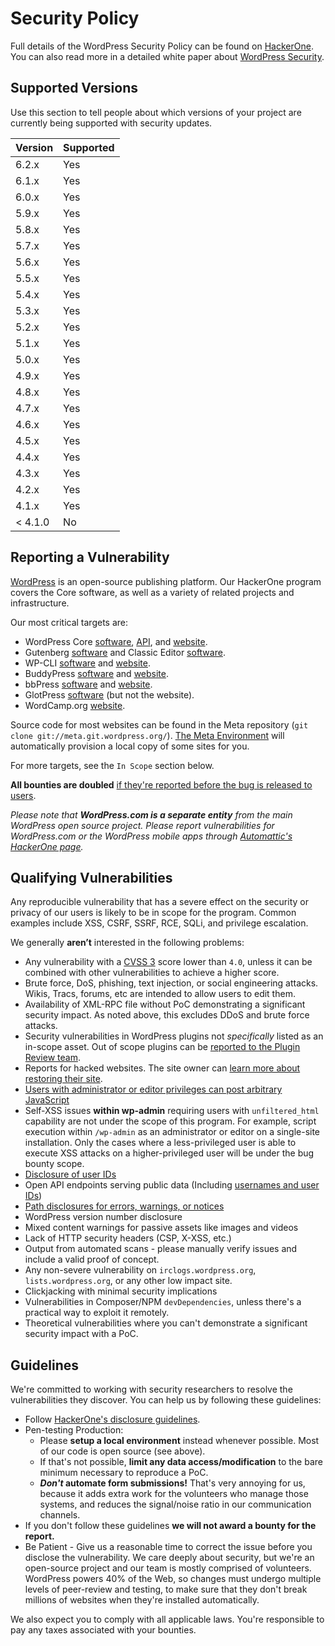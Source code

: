 # Security Policy

Full details of the WordPress Security Policy can be found on [HackerOne](https://hackerone.com/wordpress). You can also read more in a detailed white paper about [WordPress Security](https://wordpress.org/about/security/).

## Supported Versions

Use this section to tell people about which versions of your project are
currently being supported with security updates.

| Version | Supported |
| ------- | --------- |
| 6.2.x   | Yes       |
| 6.1.x   | Yes       |
| 6.0.x   | Yes       |
| 5.9.x   | Yes       |
| 5.8.x   | Yes       |
| 5.7.x   | Yes       |
| 5.6.x   | Yes       |
| 5.5.x   | Yes       |
| 5.4.x   | Yes       |
| 5.3.x   | Yes       |
| 5.2.x   | Yes       |
| 5.1.x   | Yes       |
| 5.0.x   | Yes       |
| 4.9.x   | Yes       |
| 4.8.x   | Yes       |
| 4.7.x   | Yes       |
| 4.6.x   | Yes       |
| 4.5.x   | Yes       |
| 4.4.x   | Yes       |
| 4.3.x   | Yes       |
| 4.2.x   | Yes       |
| 4.1.x   | Yes       |
| < 4.1.0 | No        |

## Reporting a Vulnerability

[WordPress](https://wordpress.org/) is an open-source publishing platform. Our HackerOne program covers the Core software, as well as a variety of related projects and infrastructure.

Our most critical targets are:

* WordPress Core [software](https://wordpress.org/download/source/), [API](https://codex.wordpress.org/WordPress.org_API), and [website](https://wordpress.org/).
* Gutenberg [software](https://github.com/WordPress/gutenberg/) and Classic Editor [software](https://wordpress.org/plugins/classic-editor/).
* WP-CLI [software](https://github.com/wp-cli/) and [website](https://wp-cli.org/).
* BuddyPress [software](https://buddypress.org/download/) and [website](https://buddypress.org/).
* bbPress [software](https://bbpress.org/download/) and [website](https://bbpress.org/).
* GlotPress [software](https://github.com/glotpress/glotpress-wp) (but not the website).
* WordCamp.org [website](https://central.wordcamp.org).

Source code for most websites can be found in the Meta repository (`git clone git://meta.git.wordpress.org/`). [The Meta Environment](https://github.com/WordPress/meta-environment) will automatically provision a local copy of some sites for you.

For more targets, see the `In Scope` section below.

**All bounties are doubled** [if they're reported before the bug is released to users](https://make.wordpress.org/security/2019/02/13/doubling-bounties-for-vulnerabilities-discovered-before-release/).


*Please note that __WordPress.com is a separate entity__ from the main WordPress open source project. Please report vulnerabilities for WordPress.com or the WordPress mobile apps through [Automattic's HackerOne page](https://hackerone.com/automattic).*

## Qualifying Vulnerabilities

Any reproducible vulnerability that has a severe effect on the security or privacy of our users is likely to be in scope for the program. Common examples include XSS, CSRF, SSRF, RCE, SQLi, and privilege escalation.

We generally **aren’t** interested in the following problems:

* Any vulnerability with a [CVSS 3](https://www.first.org/cvss/calculator/3.0) score lower than `4.0`, unless it can be combined with other vulnerabilities to achieve a higher score.
* Brute force, DoS, phishing, text injection, or social engineering attacks. Wikis, Tracs, forums, etc are intended to allow users to edit them.
* Availability of XML-RPC file without PoC demonstrating a significant security impact. As noted above, this excludes DDoS and brute force attacks.
* Security vulnerabilities in WordPress plugins not *specifically* listed as an in-scope asset. Out of scope plugins can be [reported to the Plugin Review team](https://developer.wordpress.org/plugins/wordpress-org/plugin-developer-faq/#how-can-i-send-a-security-report).
* Reports for hacked websites. The site owner can [learn more about restoring their site](https://make.wordpress.org/core/handbook/testing/reporting-security-vulnerabilities/#ive-been-hacked-what-do-i-do-now).
* [Users with administrator or editor privileges can post arbitrary JavaScript](https://make.wordpress.org/core/handbook/testing/reporting-security-vulnerabilities/#why-are-some-users-allowed-to-post-unfiltered-html)
* Self-XSS issues **within wp-admin** requiring users with `unfiltered_html` capability are not under the scope of this program. For example, script execution within `/wp-admin` as an administrator or editor on a single-site installation. Only the cases where a less-privileged user is able to execute XSS attacks on a higher-privileged user will be under the bug bounty scope.
* [Disclosure of user IDs](https://make.wordpress.org/core/handbook/testing/reporting-security-vulnerabilities/#why-are-disclosures-of-usernames-or-user-ids-not-a-security-issue)
* Open API endpoints serving public data (Including [usernames and user IDs](https://make.wordpress.org/core/handbook/testing/reporting-security-vulnerabilities/#why-are-disclosures-of-usernames-or-user-ids-not-a-security-issue))
* [Path disclosures for errors, warnings, or notices](https://make.wordpress.org/core/handbook/testing/reporting-security-vulnerabilities/#why-are-there-path-disclosures-when-directly-loading-certain-files)
* WordPress version number disclosure
* Mixed content warnings for passive assets like images and videos
* Lack of HTTP security headers (CSP, X-XSS, etc.)
* Output from automated scans - please manually verify issues and include a valid proof of concept.
* Any non-severe vulnerability on `irclogs.wordpress.org`, `lists.wordpress.org`, or any other low impact site.
* Clickjacking with minimal security implications
* Vulnerabilities in Composer/NPM `devDependencies`, unless there's a practical way to exploit it remotely.
* Theoretical vulnerabilities where you can't demonstrate a significant security impact with a PoC.

## Guidelines

We're committed to working with security researchers to resolve the vulnerabilities they discover. You can help us by following these guidelines:

* Follow [HackerOne's disclosure guidelines](https://www.hackerone.com/disclosure-guidelines).
* Pen-testing Production:
  * Please **setup a local environment** instead whenever possible. Most of our code is open source (see above).
  * If that's not possible, **limit any data access/modification** to the bare minimum necessary to reproduce a PoC.
  * ***Don't* automate form submissions!** That's very annoying for us, because it adds extra work for the volunteers who manage those systems, and reduces the signal/noise ratio in our communication channels.
 * If you don't follow these guidelines **we will not award a bounty for the report.**
* Be Patient - Give us a reasonable time to correct the issue before you disclose the vulnerability. We care deeply about security, but we're an open-source project and our team is mostly comprised of volunteers.  WordPress powers 40% of the Web, so changes must undergo multiple levels of peer-review and testing, to make sure that they don't break millions of websites when they're installed automatically.

We also expect you to comply with all applicable laws. You're responsible to pay any taxes associated with your bounties.
